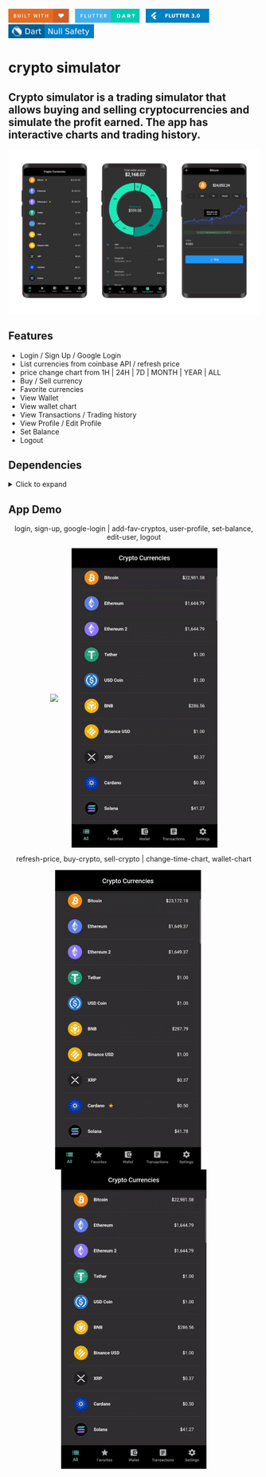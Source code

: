 <img src="README_FILES/badges/built-with-love.svg" height="28px"/>&nbsp;&nbsp;
<img src="README_FILES/badges/flutter-dart.svg" height="28px" />&nbsp;&nbsp;
<img src="README_FILES/badges/Flutter-3.svg" height="28px" />&nbsp;&nbsp;
<img src="README_FILES/badges/dart-null_safety.svg" height="28px"/>

# crypto simulator

## Crypto simulator is a trading simulator that allows buying and selling cryptocurrencies and simulate the profit earned. The app has interactive charts and trading history.

<img src="README_FILES/tumb/tumb.png"/>

## Features
* Login / Sign Up / Google Login
* List currencies from coinbase API / refresh price
* price change chart from 1H | 24H | 7D | MONTH | YEAR | ALL
* Buy / Sell currency
* Favorite currencies
* View Wallet
* View wallet chart
* View Transactions / Trading history
* View Profile / Edit Profile
* Set Balance
* Logout

## Dependencies
<details>
     <summary> Click to expand </summary>

* [http](https://pub.dev/packages/http)
* [sqflite](https://pub.dev/packages/sqflite)
* [go_router](https://pub.dev/packages/go_router)
* [image_picker](https://pub.dev/packages/image_picker)
* [fl_chart](https://pub.dev/packages/fl_chart)
* [intl](https://pub.dev/packages/intl)
* [provider](https://pub.dev/packages/provider)
* [firebase_core](https://pub.dev/packages/firebase_core)
* [cloud_firestore](https://pub.dev/packages/cloud_firestore)
* [firebase_auth](https://pub.dev/packages/firebase_auth)
* [firebase_storage](https://pub.dev/packages/firebase_storage)
* [google_sign_in](https://pub.dev/packages/google_sign_in)

</details>

## App Demo
 <p align="center">
     login, sign-up, google-login | add-fav-cryptos, user-profile, set-balance, edit-user, logout
  </p>

  <p align="center">
 <img align="center" src="README_FILES/gifs/login.gif" height="600">
 &nbsp &nbsp &nbsp
<img align="center" src="README_FILES/gifs/profile.gif" height="600">
</p>

 <p align="center">
     refresh-price, buy-crypto, sell-crypto | change-time-chart, wallet-chart
  </p>

  <p align="center">
 <img align="center" src="README_FILES/gifs/buy-sell.gif" height="600">
 &nbsp &nbsp &nbsp
<img align="center" src="README_FILES/gifs/chart.gif" height="600">
</p>